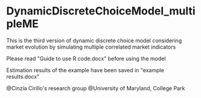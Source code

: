# DynamicDiscreteChoiceModel_multipleME
This is the third version of dynamic discrete choice model considering market evolution by simulating multiple correlated market indicators

Please read "Guide to use R code.docx" before using the model

Estimation results of the example have been saved in "example results.docx"

@Cinzia Cirillo's research group @University of Maryland, College Park

